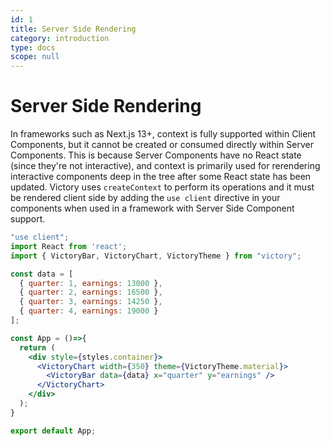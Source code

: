 ```yaml
---
id: 1
title: Server Side Rendering
category: introduction
type: docs
scope: null
---
```


# Server Side Rendering

In frameworks such as Next.js 13+, context is fully supported within Client Components, but it cannot be created or consumed directly within Server Components. This is because Server Components have no React state (since they're not interactive), and context is primarily used for rerendering interactive components deep in the tree after some React state has been updated.
Victory uses `createContext` to perform its operations and it must be rendered client side by adding the `use client` directive in your components when used in a framework with Server Side Component support.

```jsx
"use client";
import React from 'react';
import { VictoryBar, VictoryChart, VictoryTheme } from "victory";

const data = [
  { quarter: 1, earnings: 13000 },
  { quarter: 2, earnings: 16500 },
  { quarter: 3, earnings: 14250 },
  { quarter: 4, earnings: 19000 }
];

const App = ()=>{
  return (
    <div style={styles.container}>
      <VictoryChart width={350} theme={VictoryTheme.material}>
        <VictoryBar data={data} x="quarter" y="earnings" />
      </VictoryChart>
    </div>
  );
}

export default App;
```
